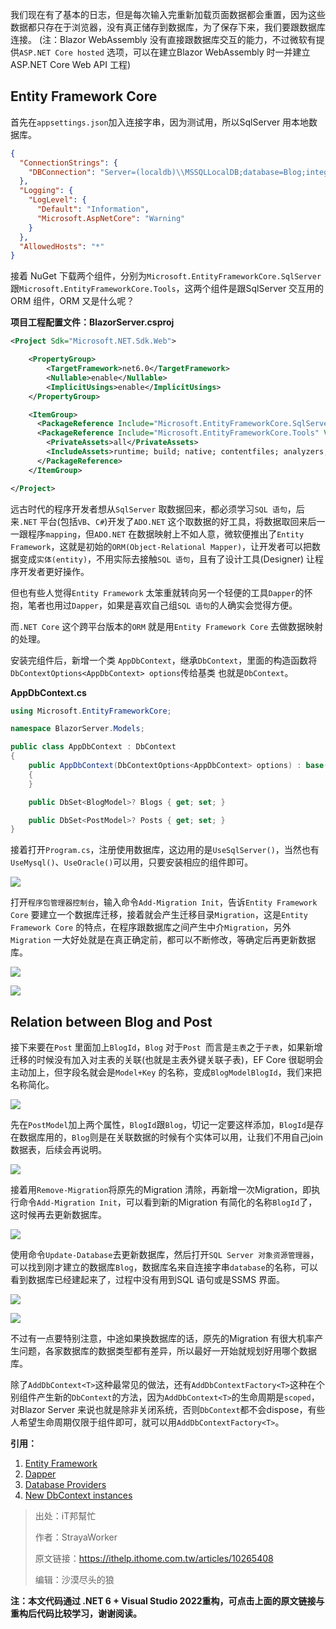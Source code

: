 我们现在有了基本的日志，但是每次输入完重新加载页面数据都会重置，因为这些数据都只存在于浏览器，没有真正储存到数据库，为了保存下来，我们要跟数据库连接。
(注：Blazor WebAssembly 没有直接跟数据库交互的能力，不过微软有提供`ASP.NET Core hosted` 选项，可以在建立Blazor WebAssembly 时一并建立ASP.NET Core Web API 工程)

## Entity Framework Core

首先在`appsettings.json`加入连接字串，因为测试用，所以SqlServer 用本地数据库。

```json
{
  "ConnectionStrings": {
    "DBConnection": "Server=(localdb)\\MSSQLLocalDB;database=Blog;integrated security=true;" 
  },
  "Logging": {
    "LogLevel": {
      "Default": "Information",
      "Microsoft.AspNetCore": "Warning"
    }
  },
  "AllowedHosts": "*"
}
```

接着 NuGet 下载两个组件，分别为`Microsoft.EntityFrameworkCore.SqlServer` 跟`Microsoft.EntityFrameworkCore.Tools`，这两个组件是跟SqlServer 交互用的ORM 组件，ORM 又是什么呢？

**项目工程配置文件：BlazorServer.csproj**

```xml
<Project Sdk="Microsoft.NET.Sdk.Web">

	<PropertyGroup>
		<TargetFramework>net6.0</TargetFramework>
		<Nullable>enable</Nullable>
		<ImplicitUsings>enable</ImplicitUsings>
	</PropertyGroup>

	<ItemGroup>
	  <PackageReference Include="Microsoft.EntityFrameworkCore.SqlServer" Version="6.0.1" />
	  <PackageReference Include="Microsoft.EntityFrameworkCore.Tools" Version="6.0.1">
	    <PrivateAssets>all</PrivateAssets>
	    <IncludeAssets>runtime; build; native; contentfiles; analyzers; buildtransitive</IncludeAssets>
	  </PackageReference>
	</ItemGroup>

</Project>
```

远古时代的程序开发者想从`SqlServer` 取数据回来，都必须学习`SQL 语句`，后来`.NET` 平台(包括`VB`、`C#`)开发了`ADO.NET` 这个取数据的好工具，将数据取回来后一一跟程序`mapping`，但`ADO.NET` 在数据映射上不如人意，微软便推出了`Entity Framework`，这就是初始的`ORM(Object-Relational Mapper)`，让开发者可以把数据变成`实体(entity)`，不用实际去接触`SQL 语句`，且有了设计工具(Designer) 让程序开发者更好操作。

但也有些人觉得`Entity Framework` 太笨重就转向另一个轻便的工具`Dapper`的怀抱，笔者也用过`Dapper`，如果是喜欢自己组`SQL 语句`的人确实会觉得方便。

而`.NET Core` 这个跨平台版本的`ORM` 就是用`Entity Framework Core` 去做数据映射的处理。

安装完组件后，新增一个类 `AppDbContext`，继承`DbContext`，里面的构造函数将`DbContextOptions<AppDbContext> options`传给基类 也就是`DbContext`。

**AppDbContext.cs**

```C#
using Microsoft.EntityFrameworkCore;

namespace BlazorServer.Models;

public class AppDbContext : DbContext
{
	public AppDbContext(DbContextOptions<AppDbContext> options) : base(options)
	{
	}

	public DbSet<BlogModel>? Blogs { get; set; }

	public DbSet<PostModel>? Posts { get; set; }
}
```

接着打开`Program.cs`，注册使用数据库，这边用的是`UseSqlServer()`，当然也有`UseMysql()`、`UseOracle()`可以用，只要安装相应的组件即可。

![](https://img1.lequ.co/2021/12/2501.png)

打开`程序包管理器控制台`，输入命令`Add-Migration Init`，告诉`Entity Framework Core` 要建立一个数据库迁移，接着就会产生迁移目录`Migration`，这是`Entity Framework Core` 的特点，在程序跟数据库之间产生中介`Migration`，另外`Migration` 一大好处就是在真正确定前，都可以不断修改，等确定后再更新数据库。

![](https://img1.lequ.co/2021/12/2502.png)

![](https://img1.lequ.co/2021/12/2503.png)

## Relation between Blog and Post

接下来要在`Post` 里面加上`BlogId`，`Blog` 对于`Post `而言是`主表`之于`子表`，如果新增迁移的时候没有加入对主表的关联(也就是主表外键关联子表)，EF Core 很聪明会主动加上，但字段名就会是`Model+Key` 的名称，变成`BlogModelBlogId`，我们来把名称简化。

![](https://img1.lequ.co/2021/12/2504.png)

先在`PostModel`加上两个属性，`BlogId`跟`Blog`，切记一定要这样添加，`BlogId`是存在数据库用的，`Blog`则是在关联数据的时候有个实体可以用，让我们不用自己join 数据表，后续会再说明。

![](https://img1.lequ.co/2021/12/2505.png)

接着用`Remove-Migration`将原先的Migration 清除，再新增一次Migration，即执行命令`Add-Migration Init`，可以看到新的Migration 有简化的名称`BlogId`了，这时候再去更新数据库。

![](https://img1.lequ.co/2021/12/2506.png)

使用命令`Update-Database`去更新数据库，然后打开`SQL Server 对象资源管理器`，可以找到刚才建立的数据库`Blog`，数据库名来自连接字串`database`的名称，可以看到数据库已经建起来了，过程中没有用到SQL 语句或是SSMS 界面。

![](https://img1.lequ.co/2021/12/2507.png)

![](https://img1.lequ.co/2021/12/2508.png)

不过有一点要特别注意，中途如果换数据库的话，原先的Migration 有很大机率产生问题，各家数据库的数据类型都有差异，所以最好一开始就规划好用哪个数据库。

除了`AddDbContext<T>`这种最常见的做法，还有`AddDbContextFactory<T>`这种在个别组件产生新的`DbContext`的方法，因为`AddDbContext<T>`的生命周期是`scoped`，对Blazor Server 来说也就是除非关闭系统，否则`DbContext`都不会dispose，有些人希望生命周期仅限于组件即可，就可以用`AddDbContextFactory<T>`。

**引用：**

1. [Entity Framework](https://zh.wikipedia.org/wiki/Entity_Framework)
2. [Dapper](https://www.nuget.org/packages/Dapper/)
3. [Database Providers](https://docs.microsoft.com/en-us/ef/core/providers/?tabs=dotnet-core-cli)
4. [New DbContext instances](https://docs.microsoft.com/en-us/aspnet/core/blazor/blazor-server-ef-core?view=aspnetcore-5.0#new-dbcontext-instances-1)

>出处：iT邦幫忙
>
>作者：StrayaWorker
>
>原文链接：https://ithelp.ithome.com.tw/articles/10265408
>
>编辑：沙漠尽头的狼

**注：本文代码通过 .NET 6 + Visual Studio 2022重构，可点击上面的原文链接与重构后代码比较学习，谢谢阅读。**